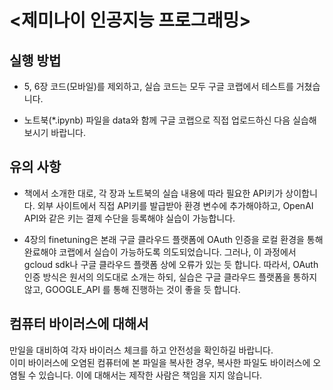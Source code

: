 # <제미나이 인공지능 프로그래밍>

## 실행 방법

* 5, 6장 코드(모바일)를 제외하고, 실습 코드는 모두 구글 코랩에서 테스트를 거쳤습니다.

* 노트북(*.ipynb) 파일을 data와 함께 구글 코랩으로 직접 업로드하신 다음 실습해 보시기 바랍니다.

## 유의 사항

* 책에서 소개한 대로, 각 장과 노트북의 실습 내용에 따라 필요한 API키가 상이합니다. 
외부 사이트에서 직접 API키를 발급받아 환경 변수에 추가해야하고, OpenAI API와 같은 키는 결제 수단을 등록해야 실습이 가능합니다.

* 4장의 finetuning은 본래 구글 클라우드 플랫폼에 OAuth 인증을 로컬 환경을 통해 완료해야 코랩에서 실습이 가능하도록 의도되었습니다.
그러나, 이 과정에서 gcloud sdk나 구글 클라우드 플랫폼 상에 오류가 있는 듯 합니다. 따라서, OAuth 인증 방식은 원서의 의도대로 소개는 하되, 실습은 구글 클라우드 플랫폼을 통하지 않고, GOOGLE_API 를 통해 진행하는 것이 좋을 듯 합니다.

## 컴퓨터 바이러스에 대해서

만일을 대비하여 각자 바이러스 체크를 하고 안전성을 확인하길 바랍니다.<br/>
이미 바이러스에 오염된 컴퓨터에 본 파일을 복사한 경우, 복사한 파일도 바이러스에 오염될 수 있습니다. 이에 대해서는 제작한 사람은 책임을 지지 않습니다.
